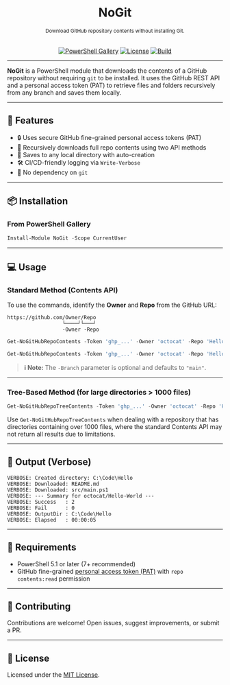 <h1 align="center">NoGit</h1>
<div align="center">
<sub>Download GitHub repository contents without installing Git.</sub>
<br /><br />

[![PowerShell Gallery](https://img.shields.io/powershellgallery/v/NoGit?label=Gallery)](https://www.powershellgallery.com/packages/NoGit)
[![License](https://img.shields.io/github/license/kevinblumenfeld/NoGit)](LICENSE)
[![Build](https://github.com/kevinblumenfeld/NoGit/actions/workflows/ci.yml/badge.svg)](https://github.com/kevinblumenfeld/NoGit/actions)

</div>

---

**NoGit** is a PowerShell module that downloads the contents of a GitHub repository without requiring `git` to be installed. It uses the GitHub REST API and a personal access token (PAT) to retrieve files and folders recursively from any branch and saves them locally.

---

## 🚀 Features

- 🔒 Uses secure GitHub fine-grained personal access tokens (PAT)
- 📂 Recursively downloads full repo contents using two API methods
- 📁 Saves to any local directory with auto-creation
- 🛠️ CI/CD-friendly logging via `Write-Verbose`
- 🚫 No dependency on `git`

---

## 📦 Installation

### From PowerShell Gallery

```powershell
Install-Module NoGit -Scope CurrentUser
```

---

## 💻 Usage

### Standard Method (Contents API)

To use the commands, identify the **Owner** and **Repo** from the GitHub URL:

```
https://github.com/Owner/Repo
                  └────┘└───┘
                  -Owner -Repo
```

```powershell
Get-NoGitHubRepoContents -Token 'ghp_...' -Owner 'octocat' -Repo 'Hello-World' -TargetDir 'C:\Temp\Hello-World'
```

```powershell
Get-NoGitHubRepoContents -Token 'ghp_...' -Owner 'octocat' -Repo 'Hello-World' -TargetDir 'C:\Temp\Hello-World' -Branch 'feature-x' -Verbose
```
> **ℹ️ Note:** The `-Branch` parameter is optional and defaults to `"main"`.

---
### Tree-Based Method (for large directories > 1000 files)

```powershell
Get-NoGitHubRepoTreeContents -Token 'ghp_...' -Owner 'octocat' -Repo 'Hello-World' -TargetDir 'C:\Temp\Hello-World' -Verbose
```

Use `Get-NoGitHubRepoTreeContents` when dealing with a repository that has directories containing over 1000 files, where the standard Contents API may not return all results due to limitations.

---

## 🧪 Output (Verbose)

```
VERBOSE: Created directory: C:\Code\Hello
VERBOSE: Downloaded: README.md
VERBOSE: Downloaded: src/main.ps1
VERBOSE: --- Summary for octocat/Hello-World ---
VERBOSE: Success   : 2
VERBOSE: Fail      : 0
VERBOSE: OutputDir : C:\Code\Hello
VERBOSE: Elapsed   : 00:00:05
```

---

## 🔐 Requirements

- PowerShell 5.1 or later (7+ recommended)
- GitHub fine-grained [personal access token (PAT)](https://github.com/settings/tokens) with `repo contents:read` permission

---

## 🤝 Contributing

Contributions are welcome! Open issues, suggest improvements, or submit a PR.

---

## 📄 License

Licensed under the [MIT License](LICENSE).

